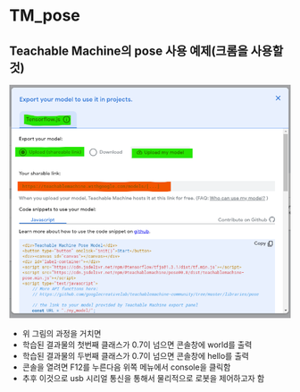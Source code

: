 # TM_pose

## Teachable Machine의 pose 사용 예제(크롬을 사용할 것)  

![](https://github.com/mtinet/TM_pose/blob/master/exportModel.png?raw=true)  

* 위 그림의 과정을 거치면 
* 학습된 결과물의 첫번째 클래스가 0.7이 넘으면 콘솔창에 world를 출력  
* 학습된 결과물의 두번째 클래스가 0.7이 넘으면 콘솔창에 hello를 출력  
* 콘솔을 열려면 F12를 누른다음 위쪽 메뉴에서 console을 클릭함  
* 추후 이것으로 usb 시리얼 통신을 통해서 물리적으로 로봇을 제어하고자 함  
